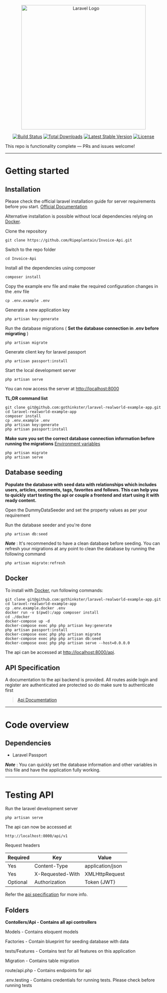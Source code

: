 <p align="center"><a href="https://laravel.com" target="_blank"><img src="https://raw.githubusercontent.com/laravel/art/master/logo-lockup/5%20SVG/2%20CMYK/1%20Full%20Color/laravel-logolockup-cmyk-red.svg" width="400" alt="Laravel Logo"></a></p>

<p align="center">
<a href="https://github.com/laravel/framework/actions"><img src="https://github.com/laravel/framework/workflows/tests/badge.svg" alt="Build Status"></a>
<a href="https://packagist.org/packages/laravel/framework"><img src="https://img.shields.io/packagist/dt/laravel/framework" alt="Total Downloads"></a>
<a href="https://packagist.org/packages/laravel/framework"><img src="https://img.shields.io/packagist/v/laravel/framework" alt="Latest Stable Version"></a>
<a href="https://packagist.org/packages/laravel/framework"><img src="https://img.shields.io/packagist/l/laravel/framework" alt="License"></a>
</p>

This repo is functionality complete — PRs and issues welcome!

---

# Getting started

## Installation

Please check the official laravel installation guide for server requirements before you start. [Official Documentation](https://laravel.com/docs/5.4/installation#installation)

Alternative installation is possible without local dependencies relying on [Docker](https://github.com/gothinkster/laravel-realworld-example-app/blob/master/readme.md#docker).

Clone the repository

```
git clone https://github.com/Ripeplantain/Invoice-Api.git
```

Switch to the repo folder

```
cd Invoice-Api
```

Install all the dependencies using composer

```
composer install
```

Copy the example env file and make the required configuration changes in the .env file

```
cp .env.example .env
```

Generate a new application key

```
php artisan key:generate
```

Run the database migrations ( **Set the database connection in .env before migrating** )

```
php artisan migrate
```

Generate client key for laravel passport

```
php artisan passport:install

```

Start the local development server

```
php artisan serve
```

You can now access the server at [http://localhost:8000](http://localhost:8000/)

**TL;DR command list**

```
git clone git@github.com:gothinkster/laravel-realworld-example-app.git
cd laravel-realworld-example-app
composer install
cp .env.example .env
php artisan key:generate
php artisan passport:install
```

**Make sure you set the correct database connection information before running the migrations** [Environment variables](https://github.com/gothinkster/laravel-realworld-example-app/blob/master/readme.md#environment-variables)

```
php artisan migrate
php artisan serve
```

## Database seeding

**Populate the database with seed data with relationships which includes users, articles, comments, tags, favorites and follows. This can help you to quickly start testing the api or couple a frontend and start using it with ready content.**

Open the DummyDataSeeder and set the property values as per your requirement

Run the database seeder and you're done

```
php artisan db:seed
```

***Note*** : It's recommended to have a clean database before seeding. You can refresh your migrations at any point to clean the database by running the following command

```
php artisan migrate:refresh
```

## Docker

To install with [Docker](https://www.docker.com/), run following commands:

```
git clone git@github.com:gothinkster/laravel-realworld-example-app.git
cd laravel-realworld-example-app
cp .env.example.docker .env
docker run -v $(pwd):/app composer install
cd ./docker
docker-compose up -d
docker-compose exec php php artisan key:generate
php artisan passport:install
docker-compose exec php php artisan migrate
docker-compose exec php php artisan db:seed
docker-compose exec php php artisan serve --host=0.0.0.0
```

The api can be accessed at [http://localhost:8000/api](http://localhost:8000/api).

## API Specification

A documentation to the api backend is provided. All routes aside login and register are authenticated are protected so do make sure to authenticate first

> [Api Documentation](https://documenter.getpostman.com/view/19442150/2s9Ye8hb9C)

---

# Code overview

## Dependencies

* Laravel Passport

***Note*** : You can quickly set the database information and other variables in this file and have the application fully working.

---

# Testing API

Run the laravel development server

```
php artisan serve
```

The api can now be accessed at

```
http://localhost:8000/api/v1
```

Request headers

| **Required** | **Key**    | **Value**  |
| ------------------ | ---------------- | ---------------- |
| Yes                | Content-Type     | application/json |
| Yes                | X-Requested-With | XMLHttpRequest   |
| Optional           | Authorization    | Token {JWT}      |

Refer the [api specification](https://github.com/gothinkster/laravel-realworld-example-app/blob/master/readme.md#api-specification) for more info.


## Folders

**Contollers/Api - Contains all api controllers**

Models - Contains eloquent models

Factories - Contain blueprint for seeding database with data

tests/Features - Contains test for all features on this application

Migration - Contains table migration

route/api.php - Contains endpoints for api

.env.testing - Contains credentials for running tests. Please check before running tests
